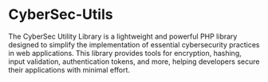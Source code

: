 # CyberSec-Utils
The CyberSec Utility Library is a lightweight and powerful PHP library designed to simplify the implementation of essential cybersecurity practices in web applications. This library provides tools for encryption, hashing, input validation, authentication tokens, and more, helping developers secure their applications with minimal effort.
